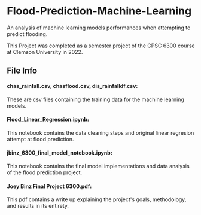 # Flood-Prediction-Machine-Learning
An analysis of machine learning models performances when attempting to predict flooding. 

This Project was completed as a semester project of the CPSC 6300 course at Clemson University in 2022.

## File Info

#### chas_rainfall.csv, chasflood.csv, dis_rainfalldf.csv:
These are csv files containing the training data for the machine learning models.
    
#### Flood_Linear_Regression.ipynb:
This notebook contains the data cleaning steps and original linear regresion attempt at flood prediction.
    
#### jbinz_6300_final_model_notebook.ipynb:
This notebook contains the final model implementations and data analysis of the flood prediction project.
  
#### Joey Binz Final Project 6300.pdf:
This pdf contains a write up explaining the project's goals, methodology, and results in its entirety.
